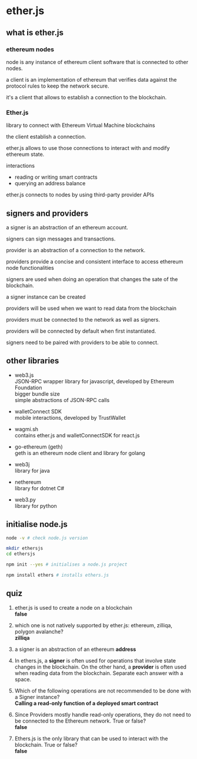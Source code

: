 # ether.js

## **what is ether.js**

### **ethereum nodes**

node is any instance of ethereum client software that is connected to other nodes.

a client is an implementation of ethereum that verifies data against the protocol rules to keep the network secure.

it's a client that allows to establish a connection to the blockchain.

### **Ether.js**

library to connect with Ethereum Virtual Machine blockchains

the client establish a connection.

ether.js allows to use those connections to interact with and modify ethereum state.

interactions
- reading or writing smart contracts
- querying an address balance

ether.js connects to nodes by using third-party provider APIs 

## **signers and providers**

a signer is an abstraction of an ethereum account.

signers can sign messages and transactions.

provider is an abstraction of a connection to the network.

providers provide a concise and consistent interface to access ethereum node functionalities

signers are used when doing an operation that changes the sate of the blockchain.

a signer instance can be created

providers will be used when we want to read data from the blockchain

providers must be connected to the network as well as signers.

providers will be connected by default when first instantiated.

signers need to be paired with providers to be able to connect.

## **other libraries**

- web3.js  
JSON-RPC wrapper library for javascript, developed by Ethereum Foundation  
bigger bundle size  
simple abstractions of JSON-RPC calls

- walletConnect SDK  
mobile interactions, developed by TrustWallet

- wagmi.sh  
contains ether.js and walletConnectSDK for react.js

- go-ethereum (geth)  
geth is an ethereum node client and library for golang

- web3j  
library for java

- nethereum  
library for dotnet C#

- web3.py  
library for python

## **initialise node.js**

```sh
node -v # check node.js version

mkdir ethersjs
cd ethersjs

npm init --yes # initialises a node.js project

npm install ethers # installs ethers.js
```

## **quiz**

1. ether.js is used to create a node on a blockchain  
**false**

2. which one is not natively supported by ether.js: ethereum, zilliqa, polygon avalanche?  
**zilliqa**

3. a signer is an abstraction of an ethereum **address**

4. In ethers.js, a **signer** is often used for operations that involve state changes in the blockchain. On the other hand, a **provider** is often used when reading data from the blockchain. Separate each answer with a space.


5. Which of the following operations are not recommended to be done with a Signer instance?  
**Calling a read-only function of a deployed smart contract**

6. Since Providers mostly handle read-only operations, they do not need to be connected to the Ethereum network. True or false?  
**false**

7. Ethers.js is the only library that can be used to interact with the blockchain. True or false?  
**false**






